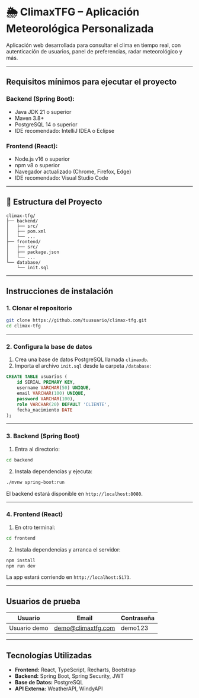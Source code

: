 # 🌦️ ClimaxTFG – Aplicación Meteorológica Personalizada

Aplicación web desarrollada para consultar el clima en tiempo real, con autenticación de usuarios, panel de preferencias, radar meteorológico y más.

---

## Requisitos mínimos para ejecutar el proyecto

### Backend (Spring Boot):
- Java JDK 21 o superior
- Maven 3.8+
- PostgreSQL 14 o superior
- IDE recomendado: IntelliJ IDEA o Eclipse

### Frontend (React):
- Node.js v16 o superior
- npm v8 o superior
- Navegador actualizado (Chrome, Firefox, Edge)
- IDE recomendado: Visual Studio Code

---

## 📁 Estructura del Proyecto

```
climax-tfg/
├── backend/
│   ├── src/
│   ├── pom.xml
│   └── ...
├── frontend/
│   ├── src/
│   ├── package.json
│   └── ...
└── database/
    └── init.sql
```

---

## Instrucciones de instalación

### 1. Clonar el repositorio

```bash
git clone https://github.com/tuusuario/climax-tfg.git
cd climax-tfg
```

---

### 2. Configura la base de datos

1. Crea una base de datos PostgreSQL llamada `climaxdb`.
2. Importa el archivo `init.sql` desde la carpeta `/database`:

```sql
CREATE TABLE usuarios (
    id SERIAL PRIMARY KEY,
    username VARCHAR(50) UNIQUE,
    email VARCHAR(100) UNIQUE,
    password VARCHAR(100),
    role VARCHAR(20) DEFAULT 'CLIENTE',
    fecha_nacimiento DATE
);
```

---

### 3. Backend (Spring Boot)

1. Entra al directorio:

```bash
cd backend
```

2. Instala dependencias y ejecuta:

```bash
./mvnw spring-boot:run
```

El backend estará disponible en `http://localhost:8080`.

---

### 4. Frontend (React)

1. En otro terminal:

```bash
cd frontend
```

2. Instala dependencias y arranca el servidor:

```bash
npm install
npm run dev
```

La app estará corriendo en `http://localhost:5173`.

---

## Usuarios de prueba

| Usuario      | Email                | Contraseña  |
|--------------|----------------------|-------------|
| Usuario demo | demo@climaxtfg.com   | demo123     |

---

## Tecnologías Utilizadas

- **Frontend:** React, TypeScript, Recharts, Bootstrap
- **Backend:** Spring Boot, Spring Security, JWT
- **Base de Datos:** PostgreSQL
- **API Externa:** WeatherAPI, WindyAPI
